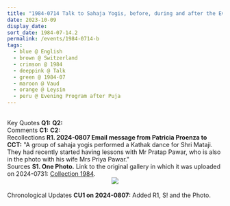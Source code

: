```yaml
---
title: "1984-0714 Talk to Sahaja Yogis, before, during and after the Evening Program after Guru Pūjā, Grand Hotel (now the American School), Leysin, Vaud, Switzerland"
date: 2023-10-09
display_date: 
sort_date: 1984-07-14.2
permalink: /events/1984-0714-b
tags:
  - blue @ English
  - brown @ Switzerland
  - crimson @ 1984
  - deeppink @ Talk
  - green @ 1984-07
  - maroon @ Vaud
  - orange @ Leysin
  - peru @ Evening Program after Puja
---
```


<br>

<wave-list>
  <list-title color="DarkSeaGreen" width="55">Key Quotes</list-title>
  <list-item color="BlanchedAlmond" width="280"><b>Q1:</b> <i></i></list-item>
  <list-item color="Lavender" width="280"><b>Q2:</b> <i></i></list-item>
</wave-list>

<br>

<wave-list>
  <list-title color="DarkSeaGreen" width="55">Comments</list-title>
  <list-item color="BlanchedAlmond" width="280"><b>C1:</b> <i></i></list-item>
  <list-item color="Lavender" width="280"><b>C2:</b> <i></i></list-item>
</wave-list>

<br>

<wave-list>
  <list-title color="DarkSeaGreen" width="65"> Recollections</list-title>
  <list-item color="BlanchedAlmond" width="280"><b>R1. 2024-0807 Email message from Patricia Proenza to CCT:</b> "A group of sahaja yogis performed a Kathak dance for Shri Mataji. They had recently started having lessons with Mr Pratap Pawar, who is also in the photo with his wife Mrs Priya Pawar."</list-item>
</wave-list>

<br>

<wave-list>
  <list-title color="DarkSeaGreen" width="40">Sources</list-title>
  <list-item color="BlanchedAlmond"  width="280"><b>S1. One Photo.</b> Link to the original gallery in which it was uploaded on 2024-0731: <a href="https://eternalmoments.smugmug.com/Collections/Patricia-Proenza-Collection/1984">Collection 1984</a>.</list-item>
</wave-list>

<div style="text-align: center"><img src="https://pub-bcc3cbe9b1e94ba1ac28915f7a3900fa.r2.dev/1984-0714_Talk_to_Sahaja_Yogis_before_during_and_after_the_Evening_Program_after_Guru_Puja_Grand_Hotel_(now_the_American_School)_Leysin_Vaud_Switzerland_01_(Patricia_Proenza_Collection).jpg" /></div>

<br>

<wave-list>
  <list-title color="DarkSeaGreen" width="110">Chronological Updates</list-title>
  <list-item color="BlanchedAlmond" width="280"><b>CU1 on 2024-0807:</b> Added R1, S! and the Photo.</list-item>  
</wave-list>